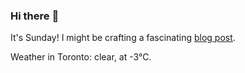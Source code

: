 ### Hi there :wave:

It's Sunday! I might be crafting a fascinating [blog post](https://www.benjaminwuethrich.dev).

Weather in Toronto: clear, at -3°C.
